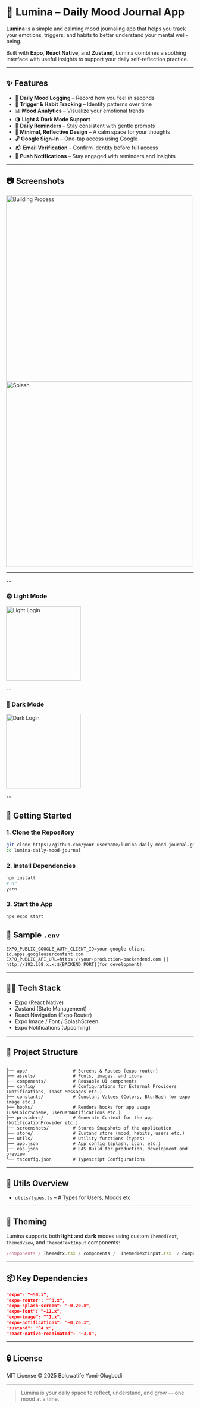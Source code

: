 # 🌙 Lumina – Daily Mood Journal App

**Lumina** is a simple and calming mood journaling app that helps you track your emotions, triggers, and habits to better understand your mental well-being.

Built with **Expo**, **React Native**, and **Zustand**, Lumina combines a soothing interface with useful insights to support your daily self-reflection practice.

---

## ✨ Features

- 📝 **Daily Mood Logging** – Record how you feel in seconds
- 🔄 **Trigger & Habit Tracking** – Identify patterns over time
- 📊 **Mood Analytics** – Visualize your emotional trends
- 🌗 **Light & Dark Mode Support**
- 🔔 **Daily Reminders** – Stay consistent with gentle prompts
- 📱 **Minimal, Reflective Design** – A calm space for your thoughts
- 🔓 **Google Sign-In** – One-tap access using Google
- 📬 **Email Verification** – Confirm identity before full access
- 🚨 **Push Notifications** – Stay engaged with reminders and insights

---

## 📷 Screenshots

<img src="./screenshots/build.png" alt="Building Process" width="500"/>
<img src="./screenshots/splash.png" alt="Splash" width="500"/>

---

--

### 🌞 Light Mode

<img src="./screenshots/light-view/light-login.png" alt="Light Login" width="200"/>

--

### 🌙 Dark Mode

<img src="./screenshots/dark-view/dark-login.png" alt="Dark Login" width="200"/>

--

## 🚀 Getting Started

### 1. Clone the Repository

```bash
git clone https://github.com/your-username/lumina-daily-mood-journal.git
cd lumina-daily-mood-journal
```

### 2. Install Dependencies

```bash
npm install
# or
yarn
```

### 3. Start the App

```bash
npx expo start
```

## 🧪 Sample `.env`

```env
EXPO_PUBLIC_GOOGLE_AUTH_CLIENT_ID=your-google-client-id.apps.googleusercontent.com
EXPO_PUBLIC_API_URL=https://your-production-backendend.com || http://192.168.x.x:${BACKEND_PORT}(for development)
```

---

## 🫱‍♂️ Tech Stack

- [Expo](https://expo.dev/) (React Native)
- Zustand (State Management)
- React Navigation (Expo Router)
- Expo Image / Font / SplashScreen
- Expo Notifications (Upcoming)

---

## 📁 Project Structure

```
.
├── app/                 # Screens & Routes (expo-router)
├── assets/              # Fonts, images, and icons
├── components/          # Reusable UI components
├── config/              # Configurations for External Providers (Notifications, Toast Messages etc.)
├── constants/           # Constant Values (Colors, BlurHash for expo image etc.)
├── hooks/               # Renders hooks for app usage (useColorScheme, usePushNotifications etc.)
├── providers/           # Generate Context for the app (NotificationProvider etc.)
├── screenshots/         # Stores Snapshots of the application
├── store/               # Zustand store (mood, habits, users etc.)
├── utils/               # Utility functions (types)
├── app.json             # App config (splash, icon, etc.)
├── eas.json             # EAS Build for production, development and preview
└── tsconfig.json        # Typescript Configurations
```

---

## 🔧 Utils Overview

- `utils/types.ts` – # Types for Users, Moods etc

---

## 🎈 Theming

Lumina supports both **light** and **dark** modes using custom `ThemedText`, `ThemedView`, and `ThemedTextInput` components:

```ts
/components / Themedtx.tsx / components /  ThemedTextInput.tsx  / components /ThemedView.tsx;
```

---

## 📦 Key Dependencies

```json
"expo": "~50.x",
"expo-router": "^3.x",
"expo-splash-screen": "~0.20.x",
"expo-font": "~11.x",
"expo-image": "^1.x",
"expo-notifications": "~0.20.x",
"zustand": "^4.x",
"react-native-reanimated": "~3.x",
```

---

## 🔒 License

MIT License © 2025 Boluwatife Yomi-Olugbodi

---

> Lumina is your daily space to reflect, understand, and grow — one mood at a time.
